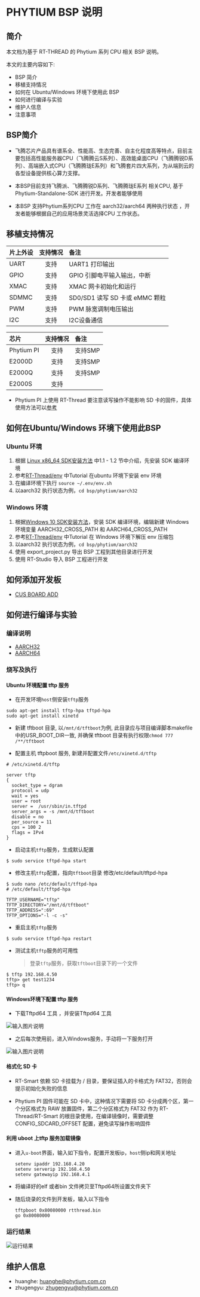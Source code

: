 
# PHYTIUM BSP 说明

## 简介

本文档为基于 RT-THREAD 的 Phytium 系列 CPU 相关 BSP 说明。

本文的主要内容如下:

- BSP 简介
- 移植支持情况
- 如何在 Ubuntu/Windows 环境下使用此 BSP
- 如何进行编译与实验
- 维护人信息
- 注意事项


## BSP简介

- 飞腾芯片产品具有谱系全、性能高、生态完善、自主化程度高等特点，目前主要包括高性能服务器CPU（飞腾腾云S系列）、高效能桌面CPU（飞腾腾锐D系列）、高端嵌入式CPU（飞腾腾珑E系列）和飞腾套片四大系列，为从端到云的各型设备提供核心算力支撑。

- 本BSP目前支持飞腾派、飞腾腾锐D系列、飞腾腾珑E系列 相关CPU, 基于 Phytium-Standalone-SDK 进行开发。开发者能够使用

- 本BSP 支持Phytium系列CPU 工作在 aarch32/aarch64 两种执行状态 ，开发者能够根据自己的应用场景灵活选择CPU 工作状态。



## 移植支持情况

| **片上外设**      | **支持情况** | **备注**                              |
| :----------------- | :----------: | :------------------------------------- |
| UART              |     支持     | UART1 打印输出 |
| GPIO              |     支持     | GPIO 引脚电平输入输出，中断 |
| XMAC              |     支持     | XMAC 网卡初始化和运行 |
| SDMMC             |     支持     | SD0/SD1 读写 SD 卡或 eMMC 颗粒 |
| PWM               |     支持     | PWM 脉宽调制电压输出        |
| I2C               |     支持     | I2C设备通信 |

| **芯片**      | **支持情况** | **备注**                              |
| :----------------- | :----------: | :------------------------------------- |
| Phytium PI          |     支持     | 支持SMP |
| E2000D              |     支持     | 支持SMP |
| E2000Q              |     支持     | 支持SMP |
| E2000S              |     支持     | |

- Phytium PI 上使用 RT-Thread 要注意读写操作不能影响 SD 卡的固件，具体使用方法可以[参考](./doc/use_phytium_pi_sd_image.md)

##  如何在Ubuntu/Windows 环境下使用此BSP


### Ubuntu 环境

1. 根据 [Linux x86_64 SDK安装方法](https://gitee.com/phytium_embedded/phytium-standalone-sdk/blob/release/doc/reference/usr/install_linux_x86_64.md) 中1.1  - 1.2 节中介绍，先安装 SDK 编译环境
2. 参考[RT-Thread/env](https://github.com/RT-Thread/env) 中Tutorial 在ubuntu 环境下安装 env 环境
3. 在编译环境下执行 ```source ~/.env/env.sh```
4. 以aarch32 执行状态为例，```cd bsp/phytium/aarch32```


### Windows 环境

1. 根据[Windows 10 SDK安装方法](https://gitee.com/phytium_embedded/phytium-standalone-sdk/blob/release/doc/reference/usr/install_windows.md)，安装 SDK 编译环境，编辑新建 Windows 环境变量 AARCH32_CROSS_PATH 和 AARCH64_CROSS_PATH
2. 参考[RT-Thread/env](https://github.com/RT-Thread/env) 中Tutorial 在 Windows 环境下解压 env 压缩包
3. 以aarch32 执行状态为例，```cd bsp/phytium/aarch32```
4. 使用 export_project.py 导出 BSP 工程到其他目录进行开发
5. 使用 RT-Studio 导入 BSP 工程进行开发

## 如何添加开发板

- [CUS BOARD ADD](./board/README.md)

## 如何进行编译与实验

### 编译说明

- [AARCH32](./aarch32/README.md)
- [AARCH64](./aarch64/README.md)

###  烧写及执行

#### Ubuntu 环境配置 tftp 服务

- 在开发环境`host`侧安装`tftp`服务

```
sudo apt-get install tftp-hpa tftpd-hpa
sudo apt-get install xinetd
```

- 新建 tftboot 目录, 以`/mnt/d/tftboot`为例, 此目录应与项目编译脚本makefile中的USR_BOOT_DIR一致, 并确保 tftboot 目录有执行权限`chmod 777 /**/tftboot`

- 配置主机 tftpboot 服务, 新建并配置文件`/etc/xinetd.d/tftp`

```
# /etc/xinetd.d/tftp

server tftp
{
  socket_type = dgram
  protocol = udp
  wait = yes
  user = root
  server =  /usr/sbin/in.tftpd
  server_args = -s /mnt/d/tftboot
  disable = no
  per_source = 11
  cps = 100 2
  flags = IPv4
}
```

- 启动主机`tftp`服务，生成默认配置

```
$ sudo service tftpd-hpa start
```

- 修改主机`tftp`配置，指向`tftboot`目录
  修改/etc/default/tftpd-hpa

```
$ sudo nano /etc/default/tftpd-hpa
# /etc/default/tftpd-hpa

TFTP_USERNAME="tftp"
TFTP_DIRECTORY="/mnt/d/tftboot"
TFTP_ADDRESS=":69"
TFTP_OPTIONS="-l -c -s"
```

- 重启主机`tftp`服务

```
$ sudo service tftpd-hpa restart
```

- 测试主机`tftp`服务的可用性
  > 登录`tftp`服务，获取`tftboot`目录下的一个文件

```
$ tftp 192.168.4.50
tftp> get test1234
tftp> q
```

#### Windows环境下配置 tftp 服务

- 下载Tftpd64 工具 ，并安装Tftpd64 工具

![输入图片说明](./figures/tftp32_srv.png)

- 之后每次使用前，进入Windows服务，手动将一下服务打开

![输入图片说明](./figures/config_tftp32.png)


#### 格式化 SD 卡

- RT-Smart 依赖 SD 卡挂载为 / 目录，要保证插入的卡格式为 FAT32，否则会提示初始化失败的信息

- Phytium PI 固件可能在 SD 卡中，这种情况下需要将 SD 卡分成两个区，第一个分区格式为 RAW 放置固件，第二个分区格式为 FAT32 作为 RT-Thread/RT-Smart 的根目录使用，在编译镜像时，需要调整 CONFIG_SDCARD_OFFSET 配置，避免读写操作影响固件

#### 利用 uboot 上tftp 服务加载镜像

- 进入`u-boot`界面，输入如下指令，配置开发板ip，`host`侧ip和网关地址
  ```
  setenv ipaddr 192.168.4.20  
  setenv serverip 192.168.4.50 
  setenv gatewayip 192.168.4.1 
  ```
- 将编译好的elf 或者bin 文件拷贝至Tftpd64所设置文件夹下
- 随后烧录的文件到开发板，输入以下指令
  
  ```
  tftpboot 0x80080000 rtthread.bin
  go 0x80080000
  ```

### 运行结果

![运行结果](./figures/result.png)


## 维护人信息

- huanghe:  huanghe@phytium.com.cn
- zhugengyu:  zhugengyu@phytium.com.cn